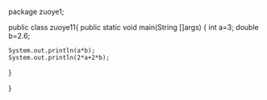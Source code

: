 package zuoye1;

public class zuoye11{
public static void main(String []args) {
	int a=3;
	double b=2.6;
	
	System.out.println(a*b);
	System.out.println(2*a+2*b);
			
}

}
